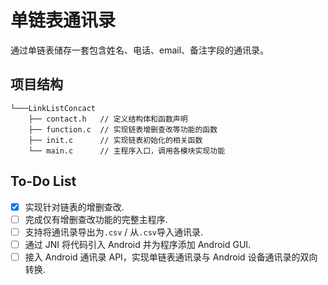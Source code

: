 # 单链表通讯录
通过单链表储存一套包含姓名、电话、email、备注字段的通讯录。
## 项目结构
```text
└───LinkListConcact 
    ├── contact.h   // 定义结构体和函数声明
    ├── function.c  // 实现链表增删查改等功能的函数
    ├── init.c      // 实现链表初始化的相关函数
    └── main.c      // 主程序入口，调用各模块实现功能
```
## To-Do List
- [x] 实现针对链表的增删查改. 
- [ ] 完成仅有增删查改功能的完整主程序.
- [ ] 支持将通讯录导出为```.csv``` / 从```.csv```导入通讯录.
- [ ] 通过 JNI 将代码引入 Android 并为程序添加 Android GUI.
- [ ] 接入 Android 通讯录 API，实现单链表通讯录与 Android 设备通讯录的双向转换.
